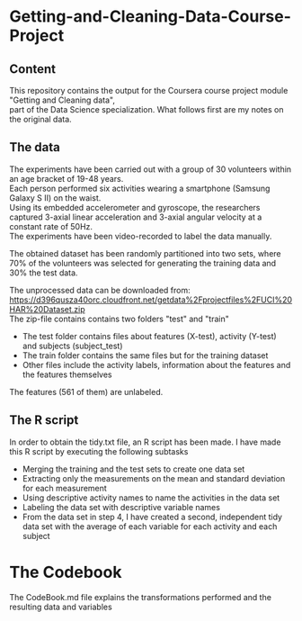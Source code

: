 # Getting-and-Cleaning-Data-Course-Project 

## Content

This repository contains the output for the Coursera course project module "Getting and Cleaning data",   
part of the Data Science specialization. What follows first are my notes on the original data.

## The data

The experiments have been carried out with a group of 30 volunteers within an age bracket of 19-48 years.  
Each person performed six activities wearing a smartphone (Samsung Galaxy S II) on the waist.  
Using its embedded accelerometer and gyroscope, the researchers captured 3-axial linear acceleration and 3-axial angular velocity at a constant rate of 50Hz.  
The experiments have been video-recorded to label the data manually. 

The obtained dataset has been randomly partitioned into two sets, where 70% of the volunteers was selected for generating the training data and 30% the test data. 

The unprocessed data can be downloaded from: https://d396qusza40orc.cloudfront.net/getdata%2Fprojectfiles%2FUCI%20HAR%20Dataset.zip  
The zip-file contains contains two folders "test" and "train"

* The test folder contains files about features (X-test), activity (Y-test) and subjects (subject_test)
* The train folder contains the same files but for the training dataset
* Other files include the activity labels, information about the features and the features themselves

The features (561 of them) are unlabeled. 

## The R script 

In order to obtain the tidy.txt file, an R script has been made. I have made this R script by executing the following subtasks

* Merging the training and the test sets to create one data set    
* Extracting only the measurements on the mean and standard deviation for each measurement  
* Using descriptive activity names to name the activities in the data set  
* Labeling the data set with descriptive variable names  
* From the data set in step 4, I have created a second, independent tidy data set with the average of each variable for each activity and each subject

# The Codebook

The CodeBook.md file explains the transformations performed and the resulting data and variables
